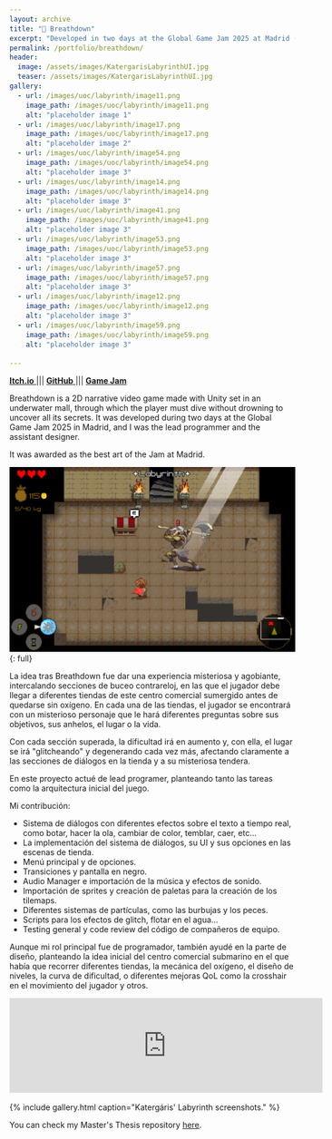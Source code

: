 ```yaml
---
layout: archive
title: "🤿 Breathdown"
excerpt: "Developed in two days at the Global Game Jam 2025 at Madrid (Theme: Bubbles)"
permalink: /portfolio/breathdown/
header:
  image: /assets/images/KatergarisLabyrinthUI.jpg
  teaser: /assets/images/KatergarisLabyrinthUI.jpg
gallery:
  - url: /images/uoc/labyrinth/image11.png
    image_path: /images/uoc/labyrinth/image11.png
    alt: "placeholder image 1"
  - url: /images/uoc/labyrinth/image17.png
    image_path: /images/uoc/labyrinth/image17.png
    alt: "placeholder image 2"
  - url: /images/uoc/labyrinth/image54.png
    image_path: /images/uoc/labyrinth/image54.png
    alt: "placeholder image 3"
  - url: /images/uoc/labyrinth/image14.png
    image_path: /images/uoc/labyrinth/image14.png
    alt: "placeholder image 3"
  - url: /images/uoc/labyrinth/image41.png
    image_path: /images/uoc/labyrinth/image41.png
    alt: "placeholder image 3"
  - url: /images/uoc/labyrinth/image53.png
    image_path: /images/uoc/labyrinth/image53.png
    alt: "placeholder image 3"
  - url: /images/uoc/labyrinth/image57.png
    image_path: /images/uoc/labyrinth/image57.png
    alt: "placeholder image 3"
  - url: /images/uoc/labyrinth/image12.png
    image_path: /images/uoc/labyrinth/image12.png
    alt: "placeholder image 3"
  - url: /images/uoc/labyrinth/image59.png
    image_path: /images/uoc/labyrinth/image59.png
    alt: "placeholder image 3"

---
```


[**Itch.io** <i class="fa-brands fa-itch-io"></i>](https://giruza.itch.io/breathdown) ||| [**GitHub** <i class="fa-brands fa-github"></i>](https://github.com/Jose-AMM/Bubbly_Jam) ||| [**Game Jam** <i class="fa-solid fa-jar"></i>](https://globalgamejam.org/games/2025/breathdown-8)

Breathdown is a 2D narrative video game made with Unity set in an underwater mall, through which the player must dive without drowning to uncover all its secrets. It was developed during two days at the Global Game Jam 2025 in Madrid, and I was the lead programmer and the assistant designer.

It was awarded as the best art of the Jam at Madrid.

![full](/images/KatergarisLabyrinthUI.jpg){: full}


La idea tras Breathdown fue dar una experiencia misteriosa y agobiante, intercalando secciones de buceo contrareloj, en las que el jugador debe llegar a diferentes tiendas de este centro comercial sumergido antes de quedarse sin oxígeno. En cada una de las tiendas, el jugador se encontrará con un misterioso personaje que le hará diferentes preguntas sobre sus objetivos, sus anhelos, el lugar o la vida.

Con cada sección superada, la dificultad irá en aumento y, con ella, el lugar se irá "glitcheando" y degenerando cada vez más, afectando claramente a las secciones de diálogos en la tienda y a su misteriosa tendera.

En este proyecto actué de lead programer, planteando tanto las tareas como la arquitectura inicial del juego.

Mi contribución:
- Sistema de diálogos con diferentes efectos sobre el texto a tiempo real, como botar, hacer la ola, cambiar de color, temblar, caer, etc...
- La implementación del sistema de diálogos, su UI y sus opciones en las escenas de tienda.
- Menú principal y de opciones.
- Transiciones y pantalla en negro.
- Audio Manager e importación de la música y efectos de sonido.
- Importación de sprites y creación de paletas para la creación de los tilemaps.
- Diferentes sistemas de partículas, como las burbujas y los peces.
- Scripts para los efectos de glitch, flotar en el agua...
- Testing general y code review del código de compañeros de equipo.

Aunque mi rol principal fue de programador, también ayudé en la parte de diseño, planteando la idea inicial del centro comercial submarino en el que había que recorrer diferentes tiendas, la mecánica del oxígeno, el diseño de niveles, la curva de dificultad, o diferentes mejoras QoL como la crosshair en el movimiento del jugador y otros.

<iframe frameborder="0" src="https://itch.io/embed/3273017" width="552" height="167"><a href="https://giruza.itch.io/breathdown">Breathdown by Giruza, Yamila Wehbe, Monkwolf Sounds, DarkrimXtrike, cmartinezgom, Franchocratico, Nerea Herreros, Asgardr7</a></iframe>

{% include gallery.html caption="Katergáris' Labyrinth screenshots." %}


You can check my Master's Thesis repository [here](https://openaccess.uoc.edu/handle/10609/138167).